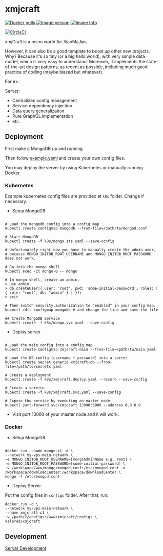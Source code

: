 # xmjcraft

[![Docker pulls](https://img.shields.io/docker/pulls/valorad/xmjcraft.svg?style=flat-square)](https://hub.docker.com/r/valorad/xmjcraft/)
[![Image version](https://images.microbadger.com/badges/version/valorad/xmjcraft.svg)](https://microbadger.com/images/valorad/xmjcraft "xmjcraft Version")
[![Image Info](https://images.microbadger.com/badges/image/valorad/xmjcraft.svg)](https://microbadger.com/images/valorad/xmjcraft "xmjcraft Image")

[![CircleCI](https://circleci.com/gh/xmj-alliance/xmjcraft/tree/circleci-project-setup.svg?style=svg)](https://circleci.com/gh/circleci/circleci-docs)

xmjCraft is a micro world for XiaoMaJias.

However, it can also be a good template to boost up other new projects. Why? Because it's so tiny (or a big hello world), with very simple data model, which is very easy to understand. Moreover, it implements the state-of-the-art design patterns, as recent as possible, including much good practice of coding (maybe biased but whatever).

For ex:

Server:
- Centralized config management
- Service dependency injection
- Data query generalization
- Pure GraphQL implementation
- etc.

## Deployment

First make a MongoDB up and running. 

Then follow [example.yaml](./server/src/configs/example.yaml) and create your own config files.

You may deploy the server by using Kubernetes or manually running Docker.

### Kubernetes

Example kubernetes config files are provided at `k8s` folder. Change if necessary.

  - Setup MongoDB

  ``` shell

  # Load the mongodb config into a config map
  kubectl create configmap mongodb --from-file=/path/to/mongod.conf

  # Start MongoDB
  kubectl create -f k8s/mongo.sts.yaml --save-config

  # Unfortunately right now you have to manually create the admin user,
  # because MONGO_INITDB_ROOT_USERNAME and MONGO_INITDB_ROOT_PASSWORD does not work.

  # Go into the mongo shell
  kubectl exec -it mongo-0 -- mongo

  # In mongo shell, create an admin.
  > use admin
  > db.createUser({ user: 'root', pwd: 'some-initial-password', roles: [ { role: "root", db: "admin" } ] });
  > exit

  # Then switch security.authorization to "enabled" in your config map.
  kubectl edit configmap mongodb # and change the line and save the file

  ## Create MongoDB Service
  kubectl create -f k8s/mongo.svc.yaml --save-config

  ```
  - Deploy server

  ``` shell

  # Load the main config into a config map
  kubectl create configmap xmjcraft-main --from-file=/path/to/main.yaml

  # Load the DB config (username + password) into a secret
  kubectl create secret generic xmjcraft-db --from-file=/path/to/secrets.yaml

  # Create a deployment
  kubectl create -f k8s/xmjcraft.deploy.yaml --record --save-config

  # Create a service
  kubectl create -f k8s/xmjcraft.svc.yaml --save-config

  # Expose the service by executing on master node:
  kubectl port-forward svc/xmjcraft 13000:3000 --address 0.0.0.0

  ```

  - Visit port 13000 of your master node and it will work.

### Docker

- Setup MongoDB

``` shell

docker run --name mongo-c1 -d \
--network my-vps-main-network \
-e MONGO_INITDB_ROOT_USERNAME=[mongoAdminName e.g. root] \
-e MONGO_INITDB_ROOT_PASSWORD=[some-initial-password] \
-v /workspace/www/mongo/mongod.conf:/etc/mongod.conf -v /workspace/downloadCenter:/workspace/downloadCenter \
mongo -f /etc/mongod.conf

```

- Deploy Server

Put the config files in `configs` folder. After that, run:

``` shell
docker run -d \
--network my-vps-main-network \
--name xmjcraft-c1 \
-v /path/2/configs:/www/xmjcraft/configs \
valorad/xmjcraft
```

## Development
[Server Development](./server/README.md##Development)